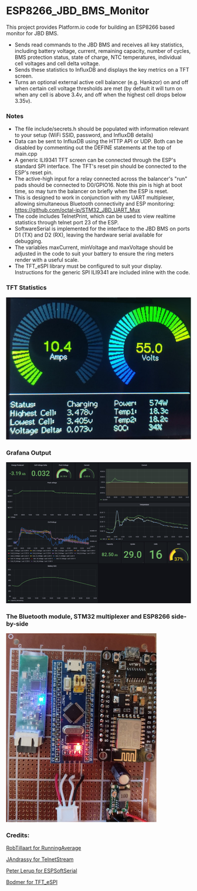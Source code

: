 # ESP8266_JBD_BMS_Monitor
This project provides Platform.io code for building an ESP8266 based monitor for JBD BMS.

- Sends read commands to the JBD BMS and receives all key statistics, including battery voltage, current, remaining capacity, number of cycles, BMS protection status, state of charge, NTC temperatures, individual cell voltages and cell delta voltage.
- Sends these statistics to InfluxDB and displays the key metrics on a TFT screen.
- Turns an optional external active cell balancer (e.g. Hankzor) on and off when certain cell voltage thresholds are met (by default it will turn on when any cell is above 3.4v, and off when the highest cell drops below 3.35v).


### Notes
- The file include/secrets.h should be populated with information relevant to your setup (WiFi SSID, password, and InfluxDB details)
- Data can be sent to InfluxDB using the HTTP API or UDP. Both can be disabled by commenting out the DEFINE statements at the top of main.cpp
- A generic ILI9341 TFT screen can be connected through the ESP's standard SPI interface. The TFT's reset pin should be connected to the ESP's reset pin.
- The active-high input for a relay connected across the balancer's "run" pads should be connected to D0/GPIO16. Note this pin is high at boot time, so may turn the balancer on briefly when the ESP is reset.
- This is designed to work in conjunction with my UART multiplexer, allowing simultaneous Bluetooth connectivity and ESP monitoring: https://github.com/octal-ip/STM32_JBD_UART_Mux
- The code includes TelnetPrint, which can be used to view realtime statistics through telnet port 23 of the ESP.
- SoftwareSerial is implemented for the interface to the JBD BMS on ports D1 (TX) and D2 (RX), leaving the hardware serial available for debugging.
- The variables maxCurrent, minVoltage and maxVoltage should be adjusted in the code to suit your battery to ensure the ring meters render with a useful scale.
- The TFT_eSPI library must be configured to suit your display. Instructions for the generic SPI ILI9341 are included inline with the code.

### TFT Statistics
![BMS_TFT](https://raw.githubusercontent.com/octal-ip/ESP8266_JBD_BMS_Monitor/main/pics/BMS_TFT.jpg "BMS TFT")

### Grafana Output
![Grafana statistics](https://raw.githubusercontent.com/octal-ip/ESP8266_JBD_BMS_Monitor/main/pics/JBD_Grafana.png "Grafana statistics")

### The Bluetooth module, STM32 multiplexer and ESP8266 side-by-side
![BT STM32 and ESP8266](https://raw.githubusercontent.com/octal-ip/ESP8266_JBD_BMS_Monitor/main/pics/STM32_BT_ESP8266.jpg "BT STM32 and ESP8266")


### Credits:
[RobTillaart for RunningAverage](https://github.com/RobTillaart/RunningAverage)

[JAndrassy for TelnetStream](https://github.com/jandrassy/TelnetStream)

[Peter Lerup for ESPSoftSerial](https://github.com/plerup/espsoftwareserial)

[Bodmer for TFT_eSPI](https://github.com/Bodmer/TFT_eSPI)
